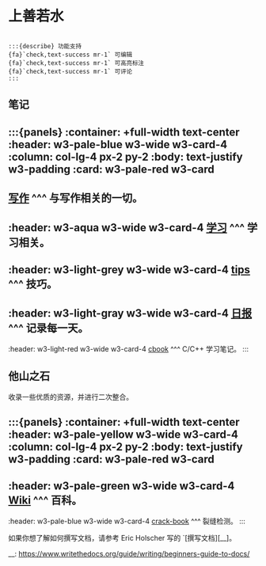 # 上善若水

```{div} w3-pale-green w3-card w3-padding w3-round-xlarge w3-margin-top

:::{describe} 功能支持
{fa}`check,text-success mr-1` 可编辑
{fa}`check,text-success mr-1` 可高亮标注
{fa}`check,text-success mr-1` 可评论
:::
```

## 笔记

:::{panels}
:container: +full-width text-center
:header: w3-pale-blue w3-wide w3-card-4 
:column: col-lg-4 px-2 py-2
:body: text-justify w3-padding
:card: w3-pale-red w3-card
---
[写作](https://xinetzone.github.io/write/)
^^^
与写作相关的一切。
---
:header: w3-aqua w3-wide w3-card-4 
[学习](https://xinetzone.github.io/study/)
^^^
学习相关。
---
:header: w3-light-grey w3-wide w3-card-4 
[tips](https://xinetzone.github.io/tips/)
^^^
技巧。
---
:header: w3-light-gray w3-wide w3-card-4 
[日报](https://xinetzone.github.io/daily-notes/)
^^^
记录每一天。
---
:header: w3-light-red w3-wide w3-card-4 
[cbook](https://xinetzone.github.io/cbook/)
^^^
C/C++ 学习笔记。
:::

## 他山之石

收录一些优质的资源，并进行二次整合。

:::{panels}
:container: +full-width text-center
:header: w3-pale-yellow w3-wide w3-card-4 
:column: col-lg-4 px-2 py-2
:body: text-justify w3-padding
:card: w3-pale-red w3-card
---
:header: w3-pale-green w3-wide w3-card-4 
[Wiki](https://xinetzone.github.io/wiki/)
^^^
百科。
---
:header: w3-pale-blue w3-wide w3-card-4 
[crack-book](https://xinetzone.github.io/crack-book/)
^^^
裂缝检测。
:::

如果你想了解如何撰写文档，请参考 Eric Holscher 写的 `[撰写文档][__]。

__: https://www.writethedocs.org/guide/writing/beginners-guide-to-docs/